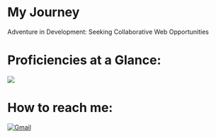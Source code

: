 # My Journey
Adventure in Development: Seeking Collaborative Web Opportunities


# Proficiencies at a Glance:
<a href="#"> <img src="https://skillicons.dev/icons?i=python,js,react,nodejs,express,xd,git,theme=dark"/> </a>
 <br />
  <h1> How to reach me: </h1>
<p>
 <a href="mailto:salar.m.mahani@mail.com">
  <img alt="Gmail" src="https://img.shields.io/badge/Gmail-D14836?style=for-the-badge&logo=gmail&logoColor=white"/>
 </a> 
 <br />

<!-- Proudly created with GPRM ( https://gprm.itsvg.in ) -->
